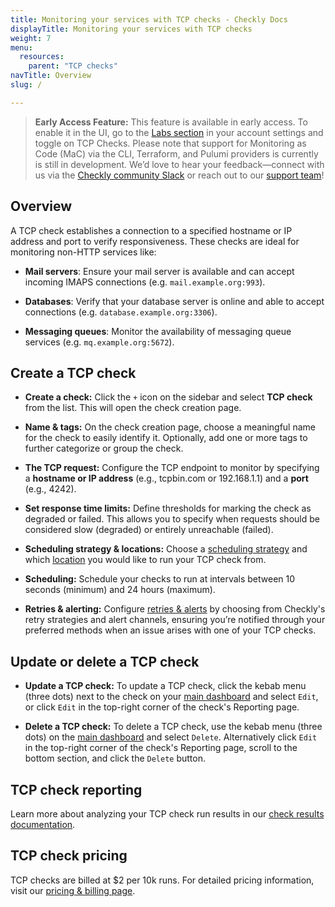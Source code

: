 ```yaml
---
title: Monitoring your services with TCP checks - Checkly Docs
displayTitle: Monitoring your services with TCP checks
weight: 7
menu:
  resources:
    parent: "TCP checks"
navTitle: Overview
slug: /

---
```


> **Early Access Feature:**
> This feature is available in early access. To enable it in the UI, go to the [Labs section](https://app.checklyhq.com/settings/account/labs) in your account settings and toggle on TCP Checks. Please note that support for Monitoring as Code (MaC) via the CLI, Terraform, and Pulumi providers is currently is still in development. We’d love to hear your feedback—connect with us via the [Checkly community Slack](https://www.checklyhq.com/slack) or reach out to our [support team](mailto:support@checklyhq.com)!

## Overview

A TCP check establishes a connection to a specified hostname or IP address and port to verify responsiveness. These checks are ideal for monitoring non-HTTP services like:

* **Mail servers**: Ensure your mail server is available and can accept incoming IMAPS connections (e.g. `mail.example.org:993`).

* **Databases**: Verify that your database server is online and able to accept connections (e.g. `database.example.org:3306`).

* **Messaging queues**: Monitor the availability of messaging queue services (e.g. `mq.example.org:5672`).

## Create a TCP check

* **Create a check:** Click the `+` icon on the sidebar and select **TCP check** from the list. This will open the check creation page.

* **Name & tags:** On the check creation page, choose a meaningful name for the check to easily identify it. Optionally, add one or more tags to further categorize or group the check.

* **The TCP request:** Configure the TCP endpoint to monitor by specifying a **hostname or IP address** (e.g., tcpbin.com or 192.168.1.1) and a **port** (e.g., 4242).

* **Set response time limits:** Define thresholds for marking the check as degraded or failed. This allows you to specify when requests should be considered slow (degraded) or entirely unreachable (failed).

* **Scheduling strategy & locations:** Choose a [scheduling strategy](/docs/monitoring/global-locations#scheduling-strategies) and which [location](/docs/monitoring/global-locations) you would like to run your TCP check from.

* **Scheduling:** Schedule your checks to run at intervals between 10 seconds (minimum) and 24 hours (maximum).

* **Retries & alerting:** Configure [retries & alerts](/docs/alerting-and-retries) by choosing from Checkly's retry strategies and alert channels, ensuring you’re notified through your preferred methods when an issue arises with one of your TCP checks.

## Update or delete a TCP check

* **Update a TCP check:** To update a TCP check, click the kebab menu (three dots) next to the check on your [main dashboard](https://app.checklyhq.com) and select `Edit`, or click `Edit` in the top-right corner of the check's Reporting page.

* **Delete a TCP check:** To delete a TCP check, use the kebab menu (three dots) on the [main dashboard](https://app.checklyhq.com) and select `Delete`. Alternatively click `Edit` in the top-right corner of the check's Reporting page, scroll to the bottom section, and click the `Delete` button.

## TCP check reporting

Learn more about analyzing your TCP check run results in our [check results documentation](/docs/monitoring/check-results#tcp-check-results).

## TCP check pricing

TCP checks are billed at $2 per 10k runs. For detailed pricing information, visit our [pricing & billing page](/docs/monitoring/check-pricing/#pricing--billing---checkly-docs).